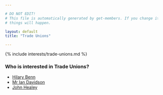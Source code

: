 ```yaml
---

# DO NOT EDIT!
# This file is automatically generated by get-members. If you change it, bad
# things will happen.

layout: default
title: "Trade Unions"

---
```


{% include interests/trade-unions.md %}

### Who is interested in Trade Unions?


* [Hilary Benn](../members/hilary-benn.html)
* [Mr Ian Davidson](../members/mr-ian-davidson.html)
* [John Healey](../members/john-healey.html)
